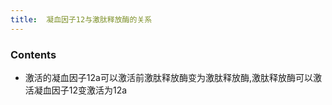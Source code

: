 ```yaml
---
title:  凝血因子12与激肽释放酶的关系
--- 
```


### Contents
- 激活的凝血因子12a可以激活前激肽释放酶变为激肽释放酶,激肽释放酶可以激活凝血因子12变激活为12a
